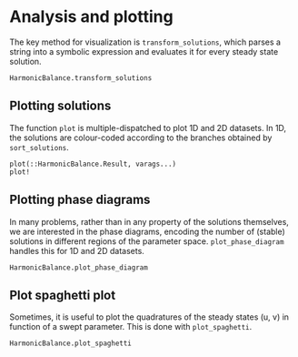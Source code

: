 # Analysis and plotting

The key method for visualization is `transform_solutions`, which parses a string into a symbolic expression and evaluates it for every steady state solution. 

```@docs; canonical=false
HarmonicBalance.transform_solutions
```

## Plotting solutions

The function `plot` is multiple-dispatched to plot 1D and 2D datasets. 
In 1D, the solutions are colour-coded according to the branches obtained by `sort_solutions`. 

```@docs; canonical=false
plot(::HarmonicBalance.Result, varags...)
plot!
```

## Plotting phase diagrams

In many problems, rather than in any property of the solutions themselves, we are interested in the phase diagrams, encoding the number of (stable) solutions in different regions of the parameter space. `plot_phase_diagram` handles this for 1D and 2D datasets.

```@docs; canonical=false
HarmonicBalance.plot_phase_diagram
```

## Plot spaghetti plot

Sometimes, it is useful to plot the quadratures of the steady states (u, v) in function of a swept parameter. This is done with `plot_spaghetti`.

```@docs; canonical=false
HarmonicBalance.plot_spaghetti
```